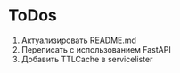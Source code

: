 # ToDos

1. Актуализировать README.md
2. Переписать с использованием FastAPI
3. Добавить TTLCache в servicelister
<!-- 4. Преобразовать servicelister в модуль -->
<!-- 2. Добавить ожидаемое количество реплик -->
<!-- 3. Добавить режим репликации (replicated/global) -->
